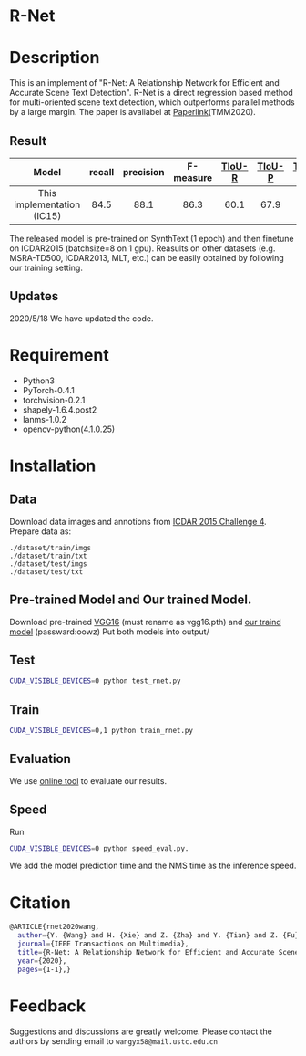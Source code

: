 # R-Net

# Description
  This is an implement of "R-Net: A Relationship Network for Efficient and Accurate Scene Text Detection". R-Net is a direct regression based method for multi-oriented scene text detection, which outperforms parallel methods by a large margin. The paper is avaliabel at [Paperlink](https://ieeexplore.ieee.org/document/9096525)(TMM2020).
  
## Result
|        Model       	| recall 	| precision 	| F-measure 	| [TIoU-R](https://github.com/Yuliang-Liu/TIoU-metric) 	| [TIoU-P](https://github.com/Yuliang-Liu/TIoU-metric) 	| [TIoU-F](https://github.com/Yuliang-Liu/TIoU-metric) 	|
|:------------------:	|:---------:	|:------:	|:---------:	|:---------:	|:------:	|:---------:	|   
|  This implementation (IC15)	|    84.5   	|     88.1   	|    86.3   	| 60.1   	|     67.9   	|    63.7   	| 

The released model is pre-trained on SynthText (1 epoch) and then finetune on ICDAR2015 (batchsize=8 on 1 gpu). Reasults on other datasets (e.g. MSRA-TD500, ICDAR2013, MLT, etc.) can be easily obtained by following our training setting.

## Updates
2020/5/18 We have updated the code.

# Requirement

* Python3 
* PyTorch-0.4.1 
* torchvision-0.2.1 
* shapely-1.6.4.post2 
* lanms-1.0.2 
* opencv-python(4.1.0.25)
  
# Installation

## Data

Download data images and annotions from [ICDAR 2015 Challenge 4](https://rrc.cvc.uab.es/?ch=4&com=downloads). Prepare data as:

~~~
./dataset/train/imgs
./dataset/train/txt
./dataset/test/imgs
./dataset/test/txt
~~~

## Pre-trained Model and Our trained Model.

Download pre-trained [VGG16](https://drive.google.com/file/d/1HgDuFGd2q77Z6DcUlDEfBZgxeJv4tald/view) (must rename as vgg16.pth) and [our traind model](https://pan.baidu.com/s/1HE6Yqg-8YfgSDQori58wcQ) (passward:oowz) Put both models into output/


## Test
```bash
CUDA_VISIBLE_DEVICES=0 python test_rnet.py
```
## Train
```bash
CUDA_VISIBLE_DEVICES=0,1 python train_rnet.py
```
## Evaluation

We use [online tool](https://rrc.cvc.uab.es/?ch=4]) to evaluate our results. 

## Speed

Run 
```bash
CUDA_VISIBLE_DEVICES=0 python speed_eval.py.
```
We add the model prediction time and the NMS time as the inference speed.

# Citation
```bash
@ARTICLE{rnet2020wang,
  author={Y. {Wang} and H. {Xie} and Z. {Zha} and Y. {Tian} and Z. {Fu} and Y. {Zhang}},
  journal={IEEE Transactions on Multimedia}, 
  title={R-Net: A Relationship Network for Efficient and Accurate Scene Text Detection}, 
  year={2020},
  pages={1-1},}
```
# Feedback
Suggestions and discussions are greatly welcome. Please contact the authors by sending email to ```wangyx58@mail.ustc.edu.cn```
